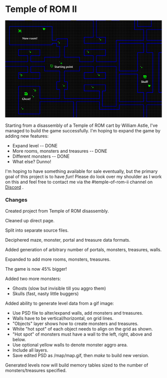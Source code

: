 Temple of ROM II
==========

![](images/newmap.jpg)

Starting from a disassembly of a Temple of ROM cart by William Astle, I've managed to build the game successfully.
I'm hoping to expand the game by adding new features:

* Expand level -- DONE
* More rooms, monsters and treasures -- DONE
* Different monsters -- DONE
* What else?  Dunno!

I'm hoping to have something available for sale eventually, but the primary goal of this project is to have *fun*!
Please do look over my shoulder as I work on this and feel free to contact me
via the #temple-of-rom-ii channel on [Discord](https://discord.gg/4J5nHXm) .

### Changes

Created project from Temple of ROM disassembly.

Cleaned up direct page.

Split into separate source files.

Deciphered maze, monster, portal and treasure data formats.

Added generation of arbitrary number of portals, monsters, treasures, walls.

Expanded to add more rooms, monsters, treasures.

The game is now 45% bigger!

Added two more monsters:

* Ghosts (slow but invisible till you aggro them)
* Skulls (fast, nasty little buggers)

Added ability to generate level data from a gif image:

* Use PSD file to alter/expand walls, add monsters and treasures.
* Walls have to be vertical/horizontal, on grid lines.
* "Objects" layer shows how to create monsters and treasures.
* White "hot spot" of each object needs to align on the grid as shown.
* "Hot spot" of monsters must have a wall to the left, right, above and below.
* Use optional yellow walls to denote monster aggro area.
* Include all layers.
* Save edited PSD as /map/map.gif, then _make_ to build new version.

Generated levels now will build memory tables sized to the number of monsters/treasures specified.
